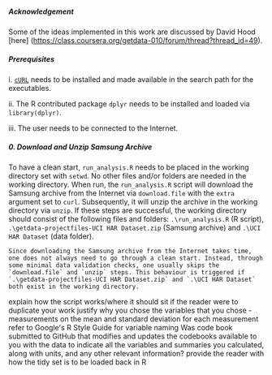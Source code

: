 ##### Acknowledgement 
Some of the ideas implemented in this work are discussed by David Hood [here] (https://class.coursera.org/getdata-010/forum/thread?thread_id=49).


##### Prerequisites
i. [`cURL`](http://curl.haxx.se/download.html) needs to be installed and made available in the search path for the executables.

ii. The R contributed package `dplyr` needs to be installed and loaded via `library(dplyr)`.

iii. The user needs to be connected to the Internet.


##### 0. Download and Unzip Samsung Archive
To have a clean start, `run_analysis.R` needs to be placed in the working directory set with `setwd`. No other files and/or folders are needed in the working directory. When run, the `run_analysis.R` script will download the Samsung archive from the Internet via `download.file` with the `extra` argument set to `curl`.  Subsequently, it will unzip the archive in the working directory via `unzip`. If these steps are successful, the working directory should consist of the following files and folders: `.\run_analysis.R` (R script), `.\getdata-projectfiles-UCI HAR Dataset.zip` (Samsung archive) and `.\UCI HAR Dataset` (data folder).

    Since downloading the Samsung archive from the Internet takes time, one does not always need to go through a clean start. Instead, through some minimal data validation checks, one usually skips the `download.file` and `unzip` steps. This behaviour is triggered if `.\getdata-projectfiles-UCI HAR Dataset.zip` and `.\UCI HAR Dataset` both exist in the working directory.


explain how the script works/where it should sit if the reader were to duplicate your work
justify why you chose the variables that you chose - measurements on the mean and standard deviation for each measurement
refer to Google's R Style Guide for variable naming
Was code book submitted to GitHub that modifies and updates the codebooks available to you with the data to indicate all the variables and summaries you calculated, along with units, and any other relevant information?
provide the reader with how the tidy set is to be loaded back in R
